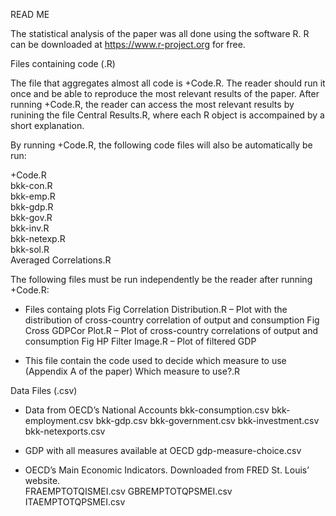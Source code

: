 READ ME 

The statistical analysis of the paper was all done using the software R. R can be downloaded at https://www.r-project.org for free. 

Files containing code (.R)

The file that aggregates almost all code is +Code.R. The reader should run it once and be able to reproduce the most relevant results of the paper. After running +Code.R, the reader can access the most relevant results by runining the file Central Results.R, where each R object is accompained by a short explanation.

By running +Code.R, the following code files will also be automatically be run: 

+Code.R      
	bkk-con.R      
	bkk-emp.R      
	bkk-gdp.R      
	bkk-gov.R      
	bkk-inv.R      
	bkk-netexp.R      
	bkk-sol.R      
	Averaged Correlations.R 

The following files must be run independently be the reader after running +Code.R: 

- Files containg plots
       	Fig Correlation Distribution.R – Plot with the distribution of cross-country 
correlation of output and consumption
      	Fig Cross GDPCor Plot.R – Plot of cross-country correlations of output and consumption
	    Fig HP Filter Image.R – Plot of filtered GDP 

- This file contain the code used to decide which measure to use (Appendix A of the paper) Which measure to use?.R 

Data Files (.csv)
- Data from OECD’s National Accounts bkk-consumption.csv
  bkk-employment.csv 
  bkk-gdp.csv 
  bkk-government.csv
  bkk-investment.csv 
  bkk-netexports.csv 

- GDP with all measures available at OECD gdp-measure-choice.csv 

- OECD’s Main Economic Indicators. Downloaded from FRED St. Louis’ website.  
FRAEMPTOTQISMEI.csv 
GBREMPTOTQPSMEI.csv 
ITAEMPTOTQPSMEI.csv 